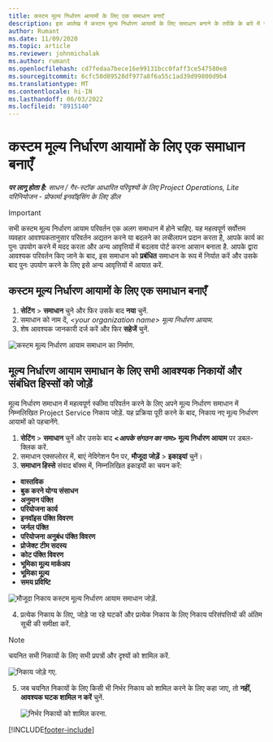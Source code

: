 ```yaml
---
title: कस्टम मूल्य निर्धारण आयामों के लिए एक समाधान बनाएँ
description: इस आलेख में कस्टम मूल्य निर्धारण आयामों के लिए समाधान बनाने के तरीके के बारे में जानकारी प्रदान की गई है.
author: Rumant
ms.date: 11/09/2020
ms.topic: article
ms.reviewer: johnmichalak
ms.author: rumant
ms.openlocfilehash: cd7fedaa7bece16e99131bcc0faff3ce547580e8
ms.sourcegitcommit: 6cfc50d89528df977a8f6a55c1ad39d99800d9b4
ms.translationtype: MT
ms.contentlocale: hi-IN
ms.lasthandoff: 06/03/2022
ms.locfileid: "8915140"
---
```

# <a name="create-a-solution-for-custom-pricing-dimensions"></a>कस्टम मूल्य निर्धारण आयामों के लिए एक समाधान बनाएँ

 _**पर लागू होता है:** साधन / गैर-स्टॉक आधारित परिदृश्यों के लिए Project Operations, Lite परिनियोजन - प्रोफार्मा इनवॉइसिंग के लिए डील_ 

>[!IMPORTANT]
>सभी कस्टम मूल्य निर्धारण आयाम परिवर्तन एक अलग समाधान में होने चाहिए. यह महत्वपूर्ण सर्वोत्तम व्यवहार आवश्यकतानुसार परिवर्तन अद्यतन करने या बदलने का लचीलापन प्रदान करता है, आपके कार्य का पुनः उपयोग करने में मदद करता और अन्य आवृत्तियों में बदलाव पोर्ट करना आसान बनाता है. आपके द्वारा आवश्यक परिवर्तन किए जाने के बाद, इस समाधान को **प्रबंधित** समाधान के रूप में निर्यात करें और उसके बाद पुनः उपयोग करने के लिए इसे अन्य आवृत्तियों में आयात करें.

## <a name="create-a-solution-for-custom-pricing-dimensions"></a>कस्टम मूल्य निर्धारण आयामों के लिए एक समाधान बनाएँ

1.  **सेटिंग** > **समाधान** चुने और फिर उसके बाद **नया** चुनें.
2.  समाधान को नाम दें, *\<your organization name\> मूल्य निर्धारण आयाम*.
3. शेष आवश्यक जानकारी दर्ज करें और फिर **सहेजें** चुनें.

  ![कस्टम मूल्य निर्धारण आयाम समाधान का निर्माण.](./media/Creation-of-custom-pricing-dimension-solution.png)
 
## <a name="add-all-required-entities-and-related-components-to-the-pricing-dimension-solution"></a>मूल्य निर्धारण आयाम समाधान के लिए सभी आवश्यक निकायों और संबंधित हिस्सों को जोड़ें

मूल्य निर्धारण समाधान में महत्वपूर्ण स्कीमा परिवर्तन करने के लिए अपने मूल्य निर्धारण समाधान में निम्नलिखित Project Service निकाय जोड़ें. यह प्रक्रिया पूरी करने के बाद, निकाय नए मूल्य निर्धारण आयामों को पहचानेंगे.

1.  **सेटिंग** > **समाधान** चुनें और उसके बाद **<*आपके संगठन का नाम*> मूल्य निर्धारण आयाम** पर डबल-क्लिक करें.
2.  समाधान एक्सप्लोरर में, बाएं नेविगेशन पैन पर, **मौजूदा जोड़ें** > **इकाइयां** चुनें।
3.  **समाधान हिस्से** संवाद बॉक्स में, निम्नलिखित इकाइयों का चयन करें:
 
   - **वास्तविक**
   - **बुक करने योग्य संसाधन**
   - **अनुमान पंक्ति**
   - **परियोजना कार्य**
   - **इनवॉइस पंक्ति विवरण**
   - **जर्नल पंक्ति**
   - **परियोजना अनुबंध पंक्ति विवरण**
   - **प्रोजेक्ट टीम सदस्य**
   - **कोट पंक्ति विवरण**
   - **भूमिका मू्ल्य मार्कअप**
   - **भूमिका मू्ल्य**
   - **समय प्रविष्टि**
 
   ![मौजूदा निकाय कस्टम मूल्य निर्धारण आयाम समाधान जोड़ें.](./media/Existing-entities-to-PD-solution.png)
 
 4. प्रत्येक निकाय के लिए, जोड़े जा रहे घटकों और प्रत्येक निकाय के लिए निकाय परिसंपत्तियों की अंतिम सूची की समीक्षा करें. 

   >[!NOTE]
   > चयनित सभी निकायों के लिए सभी प्रपत्रों और दृश्यों को शामिल करें.

  ![निकाय जोड़े गए.](./media/solution-component-selection.png)


5.  जब चयनित निकायों के लिए किसी भी निर्भर निकाय को शामिल करने के लिए कहा जाए, तो **नहीं, आवश्यक घटक शामिल न करें** चुनें.

    ![निर्भर निकायों को शामिल करना.](./media/Do-not-include-required.png)


[!INCLUDE[footer-include](../includes/footer-banner.md)]